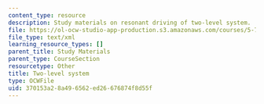 ```yaml
---
content_type: resource
description: Study materials on resonant driving of two-level system.
file: https://ol-ocw-studio-app-production.s3.amazonaws.com/courses/5-74-introductory-quantum-mechanics-ii-spring-2009/370153a28a496562ed26676874f8d55f_MIT5_74s09_study01.xmcd
file_type: text/xml
learning_resource_types: []
parent_title: Study Materials
parent_type: CourseSection
resourcetype: Other
title: Two-level system
type: OCWFile
uid: 370153a2-8a49-6562-ed26-676874f8d55f
---
```

